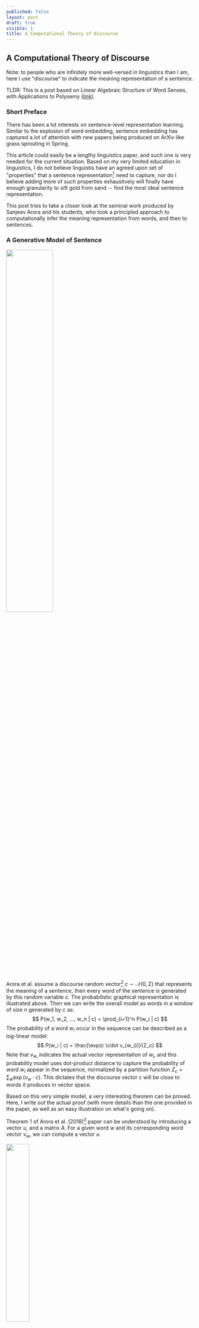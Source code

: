 ```yaml
---
published: false
layout: post
draft: true
visible: 1
title: A Computational Theory of Discourse
---
```

## A Computational Theory of Discourse

Note: to people who are infinitely more well-versed in linguistics than I am, here I use "discourse" to indicate the meaning representation of a sentence. 

TLDR: This is a post based on Linear Algebraic Structure of Word Senses, with Applications to Polysemy ([link](https://arxiv.org/pdf/1601.03764.pdf)).

### Short Preface

There has been a lot interests on sentence-level representation learning. Similar to the explosion of word embedding, sentence embedding has captured a lot of attention with new papers being produced on ArXiv like grass sprouting in Spring. 

This article could easily be a lengthy linguistics paper, and such one is very needed for the current situation. Based on my very limited education in linguistics, I do not believe linguistis have an agreed upon set of "properties" that a sentence representation[^1] need to capture, nor do I believe adding more of such properties exhausitvely will finally have enough granularity to sift gold from sand -- find the most ideal sentence representation.

This post tries to take a closer look at the seminal work produced by Sanjeev Arora and his students, who took a principled approach to computationally infer the meaning representation from words, and then to sentences.

### A Generative Model of Sentence

<img src="https://github.com/windweller/windweller.github.io/blob/master/images/discourse-graph.png?raw=true" style="width:50%">

Arora et al. assume a discourse random vector[^2]  $c \sim \mathcal{N}(0, \Sigma)$ that represents the meaning of a sentence,  then every word of the sentence is generated by this random variable $c$. The probabilistic graphical representation is illustrated above. Then we can write the overall model as words in a window of size $n$ generated by $c$ as:
$$
P(w_1, w_2, ..., w_n | c) = \prod_{i=1}^n P(w_i | c)
$$
The probability of a word $w_i$ occur in the sequence can be described as a log-linear model:
$$
P(w_i | c) = \frac{\exp(c \cdot v_{w_i})}{Z_c}
$$
Note that $v_{w_i}$ indicates the actual vector representation of $w_i$, and this probability model uses dot-product distance to capture the probability of word $w_i$ appear in the sequence, normalized by a partition function $Z_c = \sum_w \exp(v_w \cdot c)$. This dictates that the discourse vector $c$ will be close to words it produces in vector space.

Based on this very simple model, a very interesting theorem can be proved. Here, I write out the actual proof (with more details than the one provided in the paper, as well as an easy illustration on what's going on).

Theorem 1 of Arora et al. (2018)[^3] paper can be understood by introducing a vector $u$, and a matrix $A$.  For a given word $w$ and its corresponding word vector $v_w$, we can compute a vector $u$. 

<img src="https://github.com/windweller/windweller.github.io/blob/master/images/discourse-theorem1-u.jpg?raw=true" width=35%>

For this word $w$, it must appear in different spans of words across the entire document. A random variable of a window of n words can be introduced as $s$. Computationally, the vector $u$ for the word $w$ can be computed as follow:
$$
u = \frac{1}{k} \sum_{s \in \{s_1, ..., s_k\}} \frac{1}{n} \sum_{w_i \in s} v_{w_i}
$$
To even make this statement simpler, assume the above figure represents a tensor $S \in \mathcal{R}^{n \times k \times |v_{w_i}|}$, we can easily run the following Tensorflow operation to obtain $u$: `u = tf.reduce_mean(tf.reduce_mean(S, axis=0), axis=1)`. After knowing how $u$ is computed, then we can understand Theorem 1:
$$
v_w = A u
$$
For any word, if we compute the corresponding vector $u$, the word embedding of this word can be obtained through a linear transformation (matrix multiplication) by a fixed matrix $A$. 

### Application to Word Senses

### Relations to Language Modeling

[^1]: In the scope of this post, we can assume it's an embedding. This is a very narrow interpretation that is ignoring decades of linguistic work on sentence representations. Interested readers can take a look at Kemp's Discourse Representation Theory framework.
[^2]: In most of Arora et al.'s work, "sentence meaning", "discourse", and "context" are used almost interchangeably. They all refer to a vector representation of a span of words, usually within a fixed window.
[^3]:Linear Algebraic Structure of Word Senses, with Applications to Polysemy.
